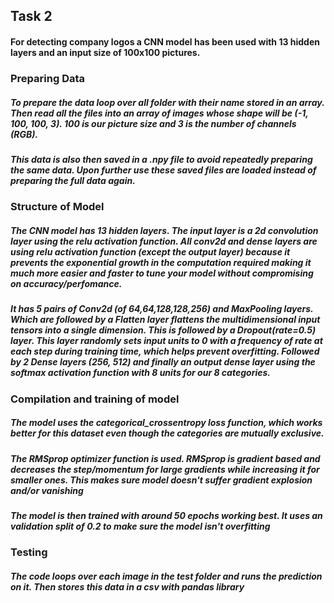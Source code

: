 ## Task 2
#### For detecting company logos a CNN model has been used with 13 hidden layers and an input size of 100x100 pictures.

### Preparing Data
##### To prepare the data loop over all folder with their name stored in an array. Then read all the files into an array of images whose shape will be (-1, 100, 100, 3). 100 is our picture size and 3 is the number of channels (RGB).

##### This data is also then saved in a .npy file to avoid repeatedly preparing the same data. Upon further use these saved files are loaded instead of preparing the full data again.

### Structure of Model
##### The CNN model has 13 hidden layers. The input layer is a 2d convolution layer using the relu activation function. All conv2d and dense layers are using relu activation function (except the output layer) because it prevents the exponential growth in the computation required making it much more easier and faster to tune your model without compromising on accuracy/perfomance.

##### It has 5 pairs of Conv2d (of 64,64,128,128,256) and MaxPooling layers. Which are followed by a Flatten layer flattens the multidimensional input tensors into a single dimension. This is followed by a Dropout(rate=0.5) layer. This layer randomly sets input units to 0 with a frequency of rate at each step during training time, which helps prevent overfitting. Followed by 2 Dense layers (256, 512) and finally an output dense layer using the softmax activation function with 8 units for our 8 categories.

### Compilation and training of model
##### The model uses the categorical_crossentropy loss function, which works better for this dataset even though the categories are mutually exclusive.

##### The RMSprop optimizer function is used. RMSprop is gradient based and decreases the step/momentum for large gradients while increasing it for smaller ones. This makes sure model doesn't suffer gradient explosion and/or vanishing

##### The model is then trained with around 50 epochs working best. It uses an validation split of 0.2 to make sure the model isn't overfitting

### Testing
##### The code loops over each image in the test folder and runs the prediction on it. Then stores this data in a csv with pandas library
